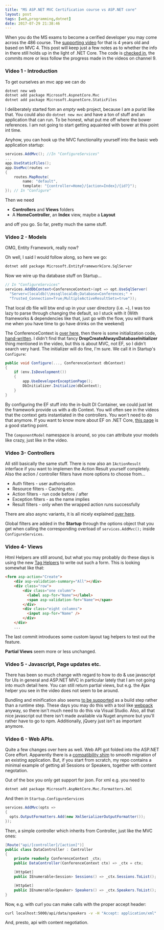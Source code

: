 ```yaml
---
title: "MS ASP.NET MVC Certification course vs ASP.NET core"
layout: post
tags: [web,programming,dotnet]
date: 2017-07-29 21:38:46
---
```


When you do the MS exams to become a cerified developer you may come across the 486 course. The [supporting video][1] for that is 4 years old and based on MVC 4. This post will keep just a few notes as to whether the info in there still holds up in the light of .NET Core. The code is [checked in][2], the commits more or less follow the progress made in the videos on channel 9.

### Video 1 - Introduction

To get ourselves an mvc app we can do

```bash
dotnet new web
dotnet add package Microsoft.AspnetCore.Mvc
dotnet add package Microsoft.AspnetCore.StaticFiles
```
I deliberately started fom an _empty_ web project, because I am a purist like that. You could also do `dotnet new mvc` and have a ton of stuff and an application that can run. To be honest, what put me off where the bower references. I am not going to start getting aquainted with bower at this point int time.

Anyhow, you can hook up the MVC functionality yourself into the basic web application startup:

```csharp
services.AddMvc(); //In "ConfigureServices"
...
app.UseStaticFiles();
app.UseMvc(routes =>
{
    routes.MapRoute(
        name: "default",
        template: "{controller=Home}/{action=Index}/{id?}");
}); // In "Configure"
```

Then we need

* __Controllers__ and __Views__ folders
* A __HomeController__, an __Index__ view, maybe a __Layout__

and off you go. So far, pretty much the same stuff.


### Video 2 - Models

OMG, Entity Framework, really now?

Oh well, I said I would follow along, so here we go:

```bash
dotnet add package Microsoft.EntityFrameworkCore.SqlServer
```

Now we wire up tha database stuff on Startup...

```csharp
// In "ConfigureServices"
services.AddDbContext<ConferenceContext>(opt => opt.UseSqlServer(
  "Server=(localdb)\\mssqllocaldb;Database=Conferences;" +
  "Trusted_Connection=True;MultipleActiveResultSets=true"));
```
That local db file will btw end up in your user directory (i.e. ~), I was too lazy to parse through changing the default, 
so I stuck with it (With frameworks & dependencies like that, just go with the flow, you will thank me when you have time
to go have drinks on the weekend)

The ConferenceContext is [over here][3], then there is some initialization code, [hand-written][4]. I didn't find that
fancy __DropCreateAlwaysDatabaseInitializer__ thing mentioned in the video, but this is about MVC, not EF, so I didn't search very hard. The initializer will do fine, I'm sure. We call it in Startup's `Configure`:

```csharp
public void Configure(..., ConferenceContext dbContext)
{
    if (env.IsDevelopment())
    {
        app.UseDeveloperExceptionPage();
        DbInitializer.Initialize(dbContext);
    }
}
```
By configuring the EF stuff into the in-built DI Container, we could just let the framework provide us with a db Context.
You will often see in the videos that the context gets instantiated in the controllers. You won't need to do that anymore. If you want to know more about EF on .NET Core, [this page][5] is a good starting point.

The `ComponentModel` namespace is around, so you can attribute your models like crazy, just like in the video.

### Video 3- Controllers

All still basically the same stuff. There is now also an `IActionResult` interface if you want to implemen the Action Result yourself completely. Also the action / controller filters have more options to choose from...

* Auth filters - user authorisation
* Resource filters - Caching etc.
* Action filters - run code before / after
* Exception filters - as the name implies
* Result filters - only when the wrapped action runs successfully

There are also async variants, it is all nicely explained [over here][6].

Global filters are added in the __Startup__ through the options object that you get when calling the corresponding overload of `services.AddMvc();` inside `ConfigureServices`. 

### Video 4- Views

Html Helpers are still around, but what you may probably do these days is using the new [Tag Helpers][7] to write out such a form. This is looking somewhat like that:

```html
<form asp-action="Create">
    <div asp-validation-summary="All"></div>
    <div class="row">
        <div class="one column">
          <label asp-for="Name"></label>
          <span asp-validation-for="Name"></span>
        </div>
        <div class="eight columns">
          <input asp-for="Name" />
        </div>
    </div>
    ...
```
The last commit introduces some custom layout tag helpers to test out the feature.

__Partial Views__ seem more or less unchanged.

### Video 5 - Javascript, Page updates etc.

There has been so much change with regard to how to do & use javascript for UIs in general and ASP.NET MVC in particular lately that I am not going into much detail here. You can still return partial views, but e.g. the Ajax helper you see in the video does not seem to be around.

Bundling and minification also seems [to be supported][8] as a build step rather than a runtime step. These days you may do this with a tool like [webpack][9] anyway, so there isn't much need to do this via Visual Studio. Also, all that nice javascript out there isn't made available via Nuget anymore but you'll rather have to go to npm. Additionally, jQuery just isn't as important anymore.

### Video 6 - Web APIs.

Quite a few changes over here as well. Web API got folded into the ASP.NET Core effort. Apparently there is a [compatibility shim][10] to smooth migration of an existing application. But, if you start from scratch, my repo contains a minimal example of getting all Sessions or Speakers, together with content negotation.

Out of the box you only get support for json. For xml e.g. you need to 

```bash
dotnet add package Microsoft.AspNetCore.Mvc.Formatters.Xml
```

And then in `Startup.ConfigureServices`

```csharp
services.AddMvc(opts =>
{
  opts.OutputFormatters.Add(new XmlSerializerOutputFormatter());
});
```
Then, a simple controller which inherits from Controller, just like the MVC ones:

```csharp
[Route("api/[controller]/[action]")]
public class DataController : Controller
{
    private readonly ConferenceContext _ctx;
    public DataController(ConferenceContext ctx) => _ctx = ctx;

    [HttpGet]
    public IEnumerable<Session> Sessions() => _ctx.Sessions.ToList();

    [HttpGet]
    public IEnumerable<Speaker> Speakers() => _ctx.Speakers.ToList();
}
```

Now, e.g. with curl you can make calls with the proper accept header:

```bash
curl localhost:5000/api/data/speakers -v -H "Accept: application/xml"
```

And, presto, api with content negotiation.


[1]: https://channel9.msdn.com/Series/Dev-ASP-MVC4-WebApps/01y
[2]: https://github.com/flq/MS486Core
[3]: https://github.com/flq/MS486Core/blob/master/Database/ConferenceContext.cs
[4]: https://github.com/flq/MS486Core/blob/master/Database/DbInitializer.cs
[5]: https://docs.microsoft.com/en-us/aspnet/core/data/ef-mvc/intro
[6]: https://docs.microsoft.com/en-us/aspnet/core/mvc/controllers/filters
[7]: https://docs.microsoft.com/en-us/aspnet/core/mvc/views/tag-helpers/intro
[8]: https://docs.microsoft.com/en-us/aspnet/core/client-side/bundling-and-minification
[9]: https://webpack.github.io/
[10]: https://stackify.com/asp-net-core-web-api-guide/